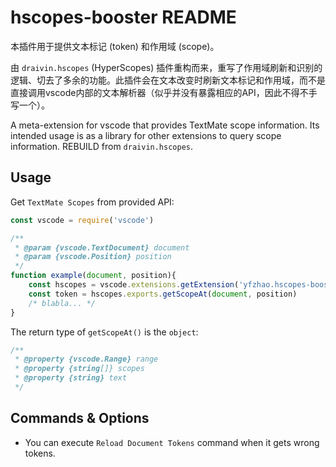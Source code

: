 # hscopes-booster README

本插件用于提供文本标记 (token) 和作用域 (scope)。

由 `draivin.hscopes` (HyperScopes) 插件重构而来，重写了作用域刷新和识别的逻辑、切去了多余的功能。此插件会在文本改变时刷新文本标记和作用域，而不是直接调用vscode内部的文本解析器（似乎并没有暴露相应的API，因此不得不手写一个）。

A meta-extension for vscode that provides TextMate scope information. Its intended usage is as a library for other extensions to query scope information. REBUILD from `draivin.hscopes`. 

## Usage

Get `TextMate Scopes` from provided API:

```js
const vscode = require('vscode')

/**
 * @param {vscode.TextDocument} document 
 * @param {vscode.Position} position
 */
function example(document, position){
    const hscopes = vscode.extensions.getExtension('yfzhao.hscopes-booster')
    const token = hscopes.exports.getScopeAt(document, position)
    /* blabla... */
}
```

The return type of `getScopeAt()` is the `object`:
```js
/**
 * @property {vscode.Range} range
 * @property {string[]} scopes
 * @property {string} text
 */ 
```

## Commands & Options

- You can execute `Reload Document Tokens` command when it gets wrong tokens.